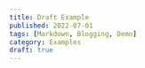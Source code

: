 ```yaml
---
title: Draft Example
published: 2022-07-01
tags: [Markdown, Blogging, Demo]
category: Examples
draft: true
---
```


